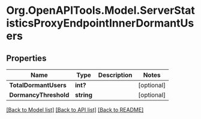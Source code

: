 # Org.OpenAPITools.Model.ServerStatisticsProxyEndpointInnerDormantUsers

## Properties

Name | Type | Description | Notes
------------ | ------------- | ------------- | -------------
**TotalDormantUsers** | **int?** |  | [optional] 
**DormancyThreshold** | **string** |  | [optional] 

[[Back to Model list]](../README.md#documentation-for-models) [[Back to API list]](../README.md#documentation-for-api-endpoints) [[Back to README]](../README.md)

